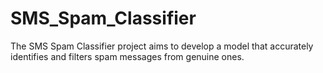 # SMS_Spam_Classifier
The SMS Spam Classifier project aims to develop a model that accurately identifies and filters spam messages from genuine ones.
